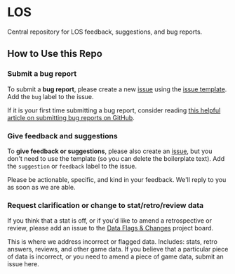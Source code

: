 # LOS

Central repository for LOS feedback, suggestions, and bug reports.

## How to Use this Repo

### Submit a bug report

To submit a **bug report**, please create a new [issue][new-issue] using the [issue template][issue-template]. Add the `bug` label to the issue.

If it is your first time submitting a bug report, consider reading [this helpful article on submitting bug reports on GitHub][report-bugs-gh].

### Give feedback and suggestions

To **give feedback or suggestions**, please also create an [issue][new-issue], but you don't need to use the template (so you can delete the boilerplate text). Add the `suggestion` or `feedback` label to the issue.

Please be actionable, specific, and kind in your feedback. We'll reply to you as soon as we are able.

### Request clarification or change to stat/retro/review data

If you think that a stat is off, or if you'd like to amend a retrospective or review, please add an issue to the [Data Flags & Changes](https://github.com/LearnersGuild/los/projects/1) project board.

This is where we address incorrect or flagged data. Includes: stats, retro answers, reviews, and other game data. If you believe that a particular piece of data is incorrect, or you need to amend a piece of game data, submit an issue here.

[report-bugs-gh]: https://coenjacobs.me/2013/12/06/effective-bug-reports-on-github/
[new-issue]: https://github.com/LearnersGuild/los/issues/new
[issue-template]: /.github/ISSUE_TEMPLATE.md

